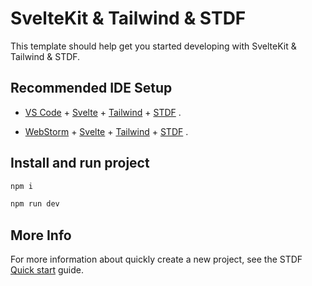 # SvelteKit & Tailwind & STDF

This template should help get you started developing with SvelteKit & Tailwind & STDF.

## Recommended IDE Setup

- [VS Code](https://code.visualstudio.com/) + [Svelte](https://marketplace.visualstudio.com/items?itemName=svelte.svelte-vscode) + [Tailwind](https://marketplace.visualstudio.com/items?itemName=bradlc.vscode-tailwindcss) + [STDF](https://stdf.design) .

- [WebStorm](https://www.jetbrains.com/webstorm/) + [Svelte](https://www.jetbrains.com/help/webstorm/svelte.html) + [Tailwind](https://www.jetbrains.com/help/webstorm/tailwind-css.html) + [STDF](https://stdf.design) .

## Install and run project

```bash
npm i

npm run dev
```

## More Info

For more information about quickly create a new project, see the STDF [Quick start](https://stdf.design/guide) guide.
